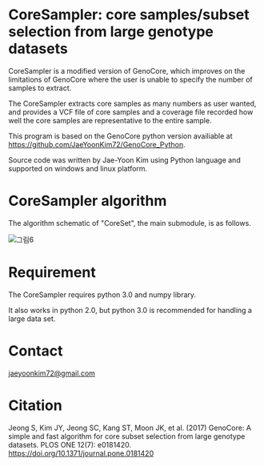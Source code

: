 # CoreSampler: core samples/subset selection from large genotype datasets

CoreSampler is a modified version of GenoCore, which improves on the limitations of GenoCore where the user is unable to specify the number of samples to extract.

The CoreSampler extracts core samples as many numbers as user wanted, and provides a VCF file of core samples and a coverage file recorded how well the core samples are representative to the entire sample.

This program is based on the GenoCore python version availiable at https://github.com/JaeYoonKim72/GenoCore_Python.

Source code was written by Jae-Yoon Kim using Python language and supported on windows and linux platform.


# CoreSampler algorithm

The algorithm schematic of "CoreSet", the main submodule, is as follows.

![그림6](https://user-images.githubusercontent.com/49300659/63860495-34f97180-c9e4-11e9-873d-3f5c69b9ea1c.png)


# Requirement

The CoreSampler requires python 3.0 and numpy library.

It also works in python 2.0, but python 3.0 is recommended for handling a large data set.


# Contact

jaeyoonkim72@gmail.com


# Citation

Jeong S, Kim JY, Jeong SC, Kang ST, Moon JK, et al. (2017) GenoCore: A simple and fast algorithm for core subset selection from large genotype datasets. PLOS ONE 12(7): e0181420. https://doi.org/10.1371/journal.pone.0181420
